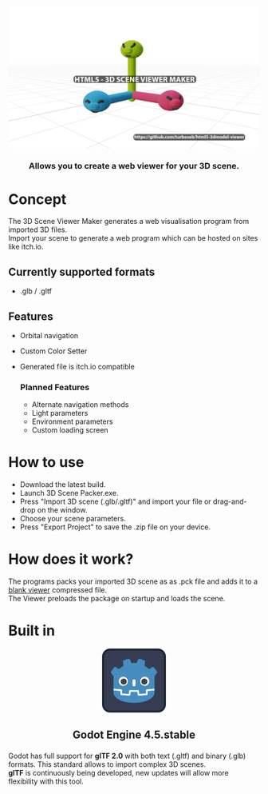 <p align="center">
<img src="https://github.com/turboseb/html5-3dmodel-viewer/blob/master/large_logo.png" width="600"> <br/> 

### <p align="center"> Allows you to create a web viewer for your 3D scene.

# Concept
The 3D Scene Viewer Maker generates a web visualisation program from imported 3D files.\
Import your scene to generate a web program which can be hosted on sites like itch.io.
## Currently supported formats
- .glb / .gltf

## Features
- Orbital navigation
- Custom Color Setter
- Generated file is itch.io compatible

  ### Planned Features
  - Alternate navigation methods
  - Light parameters
  - Environment parameters
  - Custom loading screen

# How to use
- Download the latest build.
- Launch 3D Scene Packer.exe.
- Press "Import 3D scene (.glb/.gltf)" and import your file or drag-and-drop on the window.
- Choose your scene parameters.
- Press "Export Project" to save the .zip file on your device.

# How does it work?
The programs packs your imported 3D scene as as .pck file and adds it to a [blank viewer](https://github.com/turboseb/html5-3dmodel-viewer-blank-project/releases/tag/v1.0.0) compressed file.\
The Viewer preloads the package on startup and loads the scene.

# Built in
<p align="center">
<img src="https://github.com/turboseb/html5-3dmodel-viewer/blob/master/icon.svg" width="128"> <br/> 


  
## <p align="center"> Godot Engine 4.5.stable
</p>

Godot has full support for **glTF 2.0** with both text (.gltf) and binary (.glb) formats.
This standard allows to import complex 3D scenes.<br/>
**glTF** is continuously being developed, new updates will allow more flexibility with this tool.
